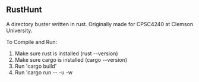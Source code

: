 ## RustHunt
A directory buster written in rust.
Originally made for CPSC4240 at Clemson University.

To Compile and Run:
1) Make sure rust is installed (rust --version)
2) Make sure cargo is installed (cargo --version)
3) Run 'cargo build'
4) Run 'cargo run -- -u <URL> -w <WORDLIST FILE>